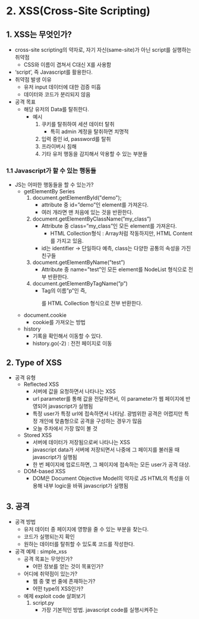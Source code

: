 # 2. XSS(Cross-Site Scripting)

## 1. XSS는 무엇인가?

- cross-site scripting의 약자로, 자기 자신(same-site)가 아닌 script를 실행하는 취약점
    - CSS와 이름이 겹쳐서 C대신 X를 사용함
- ‘script’, 즉 Javascript를 활용한다.
- 취약점 발생 이유
    - 유저 input 데이터에 대한 검증 미흡
    - 데이터와 코드가 분리되지 않음
- 공격 목표
    - 해당 유저의 Data를 탈취한다.
        - 예시
            1. 쿠키를 탈취하여 세션 데이터 탈취 
                - 특히 admin 계정을 탈취하면 치명적
            2. 입력 중인 id, password를 탈취
            3. 프라이버시 침해
            4. 기타 유저 행동을 감지해서 악용할 수 있는 부분들

### 1.1 Javascript가 할 수 있는 행동들

- JS는 어떠한 행동들을 할 수 있는가?
    - getElementBy Series
        1. document.getElementById("demo");
            - attribute 중 id=”demo”인 element를 가져온다.
            - 여러 개라면 맨 처음에 있는 것을 반환한다.
        2. document.getElementByClassName(”my_class”)
            - Attribute 중 class=”my_class”인 모든 element를 가져온다.
                - HTML Collection형식 : Array처럼 작동하지만, HTML Content를 가지고 있음.
            - id는 identifier → 단일하다 예측, class는 다양한 공통의 속성을 가진 친구들
        3. document.getElementByName(”test”)
            - Attribute 중 name=”test”인 모든 element를 NodeList 형식으로 전부 반환한다.
        4. document.getElementByTagName(”p”)
            - Tag의 이름”p”인 즉, <p>를 HTML Collection 형식으로 전부 반환한다.
    - document.cookie
        - cookie를 가져오는 방법
    - history
        - 기록을 확인해서 이동할 수 있다.
        - history.go(-2) : 전전 페이지로 이동

## 2. Type of XSS

- 공격 유형
    - Reflected XSS
        - 서버에 값을 요청하면서 나타나는 XSS
        - url parameter를 통해 값을 전달하면서, 이 parameter가 웹 페이지에 반영되어 javascript가 실행됨
        - 특정 user가 특정 url에 접속하면서 나타남. 광범위한 공격은 어렵지만 특정 개인에 맞춤형으로 공격을 구성하는 경우가 많음
        - 오늘 주차에서 가장 많이 볼 것
    - Stored XSS
        - 서버에 데이터가 저장됨으로써 나타나는 XSS
        - javascript data가 서버에 저장되면서 나중에 그 페이지를 불러올 때 javascript가 실행됨
        - 한 번 페이지에 업로드하면, 그 페이지에 접속하는 모든 user가 공격 대상.
    - DOM-based XSS
        - DOM은 Document Objective Model의 약자로 JS HTML의 특성을 이용해 내부 logic을 바꿔 javascript가 실행됨

## 3. 공격

- 공격 방법
    - 유저 데이터 중 페이지에 영향을 줄 수 있는 부분을 찾는다.
    - 코드가 실행되는지 확인
    - 원하는 데이터를 탈취할 수 있도록 코드를 작성한다.
- 공격 예제 : simple_xss
    - 공격 목표는 무엇인가?
        - 어떤 정보를 얻는 것이 목표인가?
    - 어디에 취약점이 있는가?
        - 웹 중 몇 번 줄에 존재하는가?
        - 어떤 type의 XSS인가?
    - 예제 exploit code 살펴보기
        1. script.py
            - 가장 기본적인 방법. javascript code를 실행시켜주는 <script>태그 이용
            - script 태그의 경우 javascript를 직접 태그 안에 넣어주는 방법과,
            - src=”{url}”의 형식으로 외부 혹은 자신의 사이트 혹은 파일에서 javascript 파일을 불러오는 방법이 존재한다.
        2. event_handler.py
            - HTML attribute 중에 event handler가 존재
            - event handler는 특정 유저 동작을 감지하여 특정 javascript를 실행시켜줌.
                - ex) onclick : 특정 element가 click되는 경우 attribute에 작성된 javascript 실행
        3. object.py
            - frame, embed, object 등의 태그는 페이지 안에 페이지를 삽입할 때 사용한다.
                - ex) blog 안에 들어간 youtube 동영상
            - 이 중 src, data attribute를 이용해서 javascript 실행 가능
                - 기본적으로 frame, embed, object는 안의 page에서 바깥 page에 접근할 수 없다.
                - url scheme 자체(javascript:{js code})로 실행시키는 경우 접근이 가능하며,
                - 안에 공격자 서버의 페이지를 띄우더라도 바깥 페이지의 cookie 등을 탈출하는 것은 불가능하다.

## 4. 보호 기법

- mitigation
    1. sanitization, validation
        - sanitization(정화) : 특정 문자열을 없애거나
            - script 태그, frame, object, embed 태그, eventhandler 등을 제거
            - 직접 만드는 경우, OWASP Java HTML Sanitizer와 같은 형식을 사용하는 경우
        - validation(검증) : 해킹 가능한 문자열일 있는지 확인하는 방식
            - script 태그, frame, object, embed 태그, eventhandler 등을 확인
    2. encode data
        - tag와 관련된 <, >과 같은 문자열을 HTML encoding을 활용하여 encode
        - <를 &lt;, >를 &gt;로 바꾸는 등
    3. use safe function
        - user input 자체를 문자열로 자동으로 취급하는 function을 이용.
    4. CSP(Content Security Policy), SOP(Same Origin Policy)
    5. HttpOnly Flag for Cookies

### 4.1 mitigation bypass

- 잘못된 / 부족한 mitigation bypass
    1. sanitization, validation
        - Lack_of_Validation1
        - Inappropriate_Sanitize
        - Lack_of_Validation2
    2. encode data
    3. use safe function
        - Safe_Renderer
    4. CSP(Content Security Policy), SOP(Same Origin Policy)
    5. HttpOnly Flag for Cookies

## 5. mitigation 관련 함수, 모듈들

- 기초지식들
    - regex(정규식)
        - 정규식:문자열이 어떻게 생겼는지 표현을 해주는 식
            - regexr.com에서 직접 테스트해볼 수 있다.
        - 다양한 특수 문자들로 여러가지 문자열을 한 번에 만족하는 식을 만들 수 있음
            - . : 어떤 문자열이든 match
            - * : 앞의 문자가 0~무한대로 반복되면 match
            - + : 앞의 문자가 1~무한대로 반복되면 match
            - [ ] : 안에 문자 중 1개만 있어도 match
                - [0-9]를 하는 경우 0~9까지 모든 ascii 문자 match
            - ^ : start match, 항상 문자열 시작이 이 문자라는 것을 보장
            - $ : end match, 항상 문자열의 끝이 이 문자라는 것을 보장
            - \w : whitespace에 대해 모두 match (space, \t, \n, 등등)
            - \d : digit에 대해 모두 match (숫자 자리수 1개)
            - 특정 문자열은 특수 문자열로 사용되므로 escape해줘야 함.
                - \(, \), \[, \] 등등
        - regex flags
            - 정규식이 match되는지 결정하는 데 특수한 조건을 표현
            - re.I ; re.IGNORECASE
                - 영어 대소문자 구분 X
            - re.A ; re.ASCII
                - unicode match를 제외하고 ascii match만 확인
            - re.M ; re.MULTILINE
                - ^와 $의 기준이 \n 앞뒤로도 적용됨
            - re.S ; re.DOTALL
                - .이 \n도 포함하도록 설정 (기본적으로 .은 \n을 포함하지 않음)
    - Jinja2 template (이하 Jinja)
        - Server-Side-Rendering(SSR)
            - 동적인 페이지를 주지만, user에서 처리하는 것이 아니라 server에서 처리하는 것이다.
            - 대체로 template들이 SSR에 해당
        - {{ }}와 {%  %}를 활용하여 template을 생성
            - variable bracket, block bracket
            - (official한 표현은 아니지만, )출력 bracket과 비출력 bracket
            - 참고로 {# #}은 comment에 사용
        - {{ 4+2 }} < python으로 취급되어 6이 출력
        - {{ text }} < 변수로 취급
            - render_template(”index.html”, text=”string”)
            - 위와 같이 변수를 전달해주어야 함.
        - js 파일 import
            - `<script src="{{ url_for('static', filename='index.js')}}"></script>`
            - static 폴더의 index.js를 가져오겠다는 의미
        - {% %}는 if문, for문 등을 사용할 때 활용
            - if, endif를 통해 해당 if state에 만족하면 안에 있는 block의 값을 출력
            - for도 비슷한 결과
1. sanitization, validation
    - re.findall()
        - regex와 match되는 모든 string을 list로 반환
    - re.search
        - regex와 match되는 모든 string을 match object로 반환
        - match object는 아래와 같은 함수, 변수가 존재
            - .span() : match string의 start index와 end index를 tuple로 묶어 반환
            - .string : 해당 함수(re.search 등)에 input으로 줬던 string 반환
            - .group() : match되는 string을 반환
    - re.sub
        - match되는 문자열 제거
        - .*와 같은 아무 문자나 반복하는 함수의 경우 생각한 것과 다르게 작동할 수도 있음
    - 그 외 re.split같은 함수도 존재
    - in 연산자
    - python string관련 함수(python string methods / python string functions로 검색)
        - upper, lower : 대문자, 소문자로 통일하여 확인
        - replace : 찾은 문자열을 다른 문자열로 변환
            - script와 같은 문자열을 empty string(””)로 치환
        - 그 외 기타 함수들.
2. encode data
    - replace : 찾은 문자열을 다른 문자열로 변환
        - “<”와 같은 문자열을 “&lt;”로 변환
3. use safe function
    - render_template()
        - jinja에서 {{  }}를 통해 감싸진 string 변수의 경우 자동으로 text로 encoding되어 나타난다.
4. CSP(Content Security Policy), SOP(Same Origin Policy)
    - 대체로 그냥 head, Header에 작성
5. HttpOnly Flag for Cookies
    - set_cookie("name", value = "value", httponly = True)